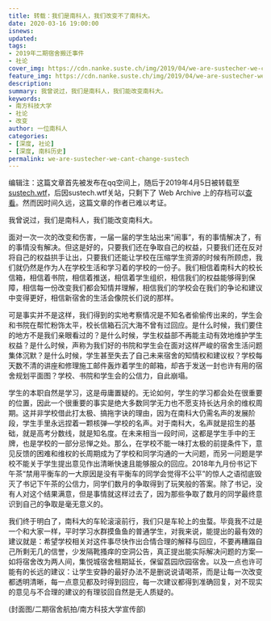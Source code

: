 ```yaml
---
title: 转载：我们是南科人，我们改变不了南科大。
date: 2020-03-16 19:00:00
isnews: 
updated:
tags:
- 2019年二期宿舍搬迁事件
- 社论
cover_img: https://cdn.nanke.suste.ch/img/2019/04/we-are-sustecher-we-cant-change-sustech-scale.jpg
feature_img: https://cdn.nanke.suste.ch/img/2019/04/we-are-sustecher-we-cant-change-sustech-bg-scale.jpg
description:
summary: 我曾说过，我们是南科人，我们能改变南科大。
keywords:
- 南方科技大学
- 社论
- 改变
author: 一位南科人
categories:
- [深度, 社论]
- [深度, 南科历史]
permalink: we-are-sustecher-we-cant-change-sustech
---
```

编辑注：这篇文章首先被发布在qq空间上，随后于2019年4月5日被转载至[sustech.wtf](https://sustech.wtf)，后因sustech.wtf关站，只剩下了 Web Archive 上的存档可以[查看](https://web.archive.org/web/20190405160630/https://www.sustech.wtf/xin-qin-shi-ban-qian-wen-ti/wo-men-shi-nan-ke-ren-wo-men-gai-bian-bu-le-nan-ke-da)。然而因时间久远，这篇文章的作者已难以考证。

 我曾说过，我们是南科人，我们能改变南科大。

 面对一次一次的改变和伤害，一届一届的学生站出来“闹事”，有的事情解决了，有的事情没有解决。但这是好的，只要我们还在争取自己的权益，只要我们还在反对将自己的权益拱手让出，只要我们还能让学校在压缩学生资源的时候有所顾虑，我们就仍然是作为人在学校生活和学习着的学校的一份子。我们相信着南科大的校长信箱，相信着书院，相信着推送，相信着学生组织，相信我们的权益能够得到保障，相信每一份改变我们都会知情并理解，相信我们的学校会在我们的争论和建议中变得更好，相信新宿舍的生活会像院长们说的那样。

 可是事实并不是这样，我们得到的实地考察情况是不知名者偷偷传出来的，学生会和书院在帮忙粉饰太平，校长信箱石沉大海不曾有过回应。是什么时候，我们要住的地方不是我们亲眼看过的？是什么时候，学生权益部不再能主动有效地维护学生权益？是什么时候，声称为我们好的书院和学生会在面对这样严峻的宿舍生活问题集体沉默？是什么时候，学生甚至失去了自己未来宿舍的知情权和建议权？学校每天数不清的讲座和修理施工邮件轰炸着学生的邮箱，却吝于发送一封也许有用的宿舍规划平面图？学校、书院和学生会的公信力，自此崩塌。

 学生的本职自然是学习，这是毋庸置疑的。无论如何，学生的学习都会处在很重要的位置，因此一个很重要的事实是绝大多数同学无力也不愿支持长达月余的维权周期。这并非学校借此打太极、搞拖字诀的理由，因为在南科大仍需名声的发展阶段，学生手里永远捏着一颗核弹—学校的名声。对于南科大，名声就是招生的基础，就是高考分数线，就是知名度。在未来相当一段时间，这都是学生手中的王牌，也是学校的一部分忌惮之处。那么，在学校不能一味打太极的前提条件下，意见反馈的困难和维权的长周期成为了学校和同学沟通的一大问题，而另一问题是学校不能关于学生提出意见作出清晰快速且能够服众的回应。2018年九月份书记下午茶“禁用平衡车的一大原因是没有平衡车的同学会觉得不公平”的惊人之语彻底毁灭了书记下午茶的公信力，同学们数月的争取得到了玩笑般的答案。除了书记，没有人对这个结果满意，但是事情就这样过去了，因为那些争取了数月的同学最终意识到自己的争取是毫无意义的。

 我们终于明白了，南科大的车轮滚滚前行，我们只是车轮上的虫蝥。毕竟我不过是一个和大家一样，平时学习水群摸鱼鱼的普通学生，对我来说，能提出的最有效的建议就是：希望学校相关对这件事尽快作出合情合理的解释与回应，不要再糟蹋自己所剩无几的信誉，少发隔靴搔痒的空洞公告，真正提出能实际解决问题的方案—如将宿舍改为两人间，集悦城宿舍租期延长，保留荔园欣园宿舍。以及一点也许可能有的长远的建议：让学生安静的最好办法不是删说说请喝茶，而是让每一次改变都透明清晰，每一点意见都及时得到回应，每一次建议都得到准确回复，对不现实的意见与不合理的建议的有理驳回自然是无人质疑的。

 (封面图/二期宿舍航拍/南方科技大学宣传部)
